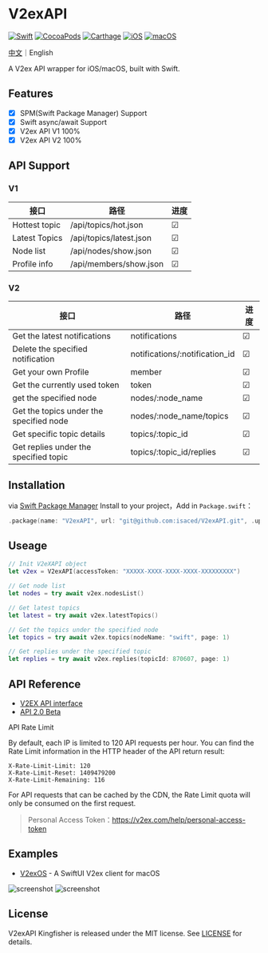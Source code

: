 # V2exAPI
[![Swift](https://img.shields.io/badge/swift-F54A2A?style=for-the-badge&logo=swift&logoColor=white)](https://github.com/isaced/V2exAPI)
[![CocoaPods](https://img.shields.io/cocoapods/v/V2exAPI.svg?style=for-the-badge)](https://cocoapods.org/pods/V2exAPI)
[![Carthage](https://img.shields.io/badge/-Carthage-5C5543?style=for-the-badge)](https://github.com/Carthage/Carthage)
[![iOS](https://img.shields.io/badge/iOS-000000?style=for-the-badge&logo=ios&logoColor=white)](https://github.com/isaced/V2exAPI)
[![macOS](https://img.shields.io/badge/mac%20os-000000?style=for-the-badge&logo=macos&logoColor=F0F0F0)](https://github.com/isaced/V2exAPI)

[中文](/README.md)｜English

A V2ex API wrapper for iOS/macOS, built with Swift.

## Features

- [x] SPM(Swift Package Manager) Support
- [x] Swift async/await Support
- [x] V2ex API V1 100%
- [x] V2ex API V2 100%

## API Support

### V1

| 接口   | 路径                   | 进度  |
|------|-------------------------|-----|
| Hottest topic | /api/topics/hot.json    | &#9745; |
| Latest Topics | /api/topics/latest.json | &#9745; |
| Node list | /api/nodes/show.json    | &#9745; |
| Profile info | /api/members/show.json  | &#9745; |

### V2

| 接口            | 路径                           | 进度 |
|----------------------|--------------------------------|---------|
| Get the latest notifications       | notifications                  | &#9745; |
| Delete the specified notification       | notifications/:notification_id | &#9745; |
| Get your own Profile   | member                         | &#9745; |
| Get the currently used token   | token                          | &#9745; |
| get the specified node         | nodes/:node_name               | &#9745; |
| Get the topics under the specified node | nodes/:node_name/topics        | &#9745; |
| Get specific topic details         | topics/:topic_id               | &#9745; |
| Get replies under the specified topic | topics/:topic_id/replies       | &#9745; |

## Installation

via [Swift Package Manager](https://swift.org/package-manager/) Install to your project，Add in `Package.swift`：

```swift
.package(name: "V2exAPI", url: "git@github.com:isaced/V2exAPI.git", .upToNextMinor(from: "1.0.0")),
```

## Useage

```swift
// Init V2eXAPI object
let v2ex = V2exAPI(accessToken: "XXXXX-XXXX-XXXX-XXXX-XXXXXXXXX")

// Get node list
let nodes = try await v2ex.nodesList()

// Get latest topics
let latest = try await v2ex.latestTopics()

// Get the topics under the specified node
let topics = try await v2ex.topics(nodeName: "swift", page: 1)

// Get replies under the specified topic
let replies = try await v2ex.replies(topicId: 870607, page: 1)
```

## API Reference

- [V2EX API interface](https://www.v2ex.com/p/7v9TEc53)
- [API 2.0 Beta](https://v2ex.com/help/api)

API Rate Limit

By default, each IP is limited to 120 API requests per hour. You can find the Rate Limit information in the HTTP header of the API return result:

```
X-Rate-Limit-Limit: 120
X-Rate-Limit-Reset: 1409479200
X-Rate-Limit-Remaining: 116
```

For API requests that can be cached by the CDN, the Rate Limit quota will only be consumed on the first request.

> Personal Access Token：https://v2ex.com/help/personal-access-token

## Examples

- [V2exOS](https://github.com/isaced/V2exOS) - A SwiftUI V2ex client for macOS

![screenshot](https://user-images.githubusercontent.com/2088605/182183782-79aa8524-dea4-40d3-87a3-6b542678f568.png#gh-dark-mode-only)
![screenshot](https://user-images.githubusercontent.com/2088605/182184352-52019bd0-da89-4703-9d83-2b85aa10617e.png##gh-light-mode-only)


## License

V2exAPI Kingfisher is released under the MIT license. See [LICENSE](/LICENSE) for details.
